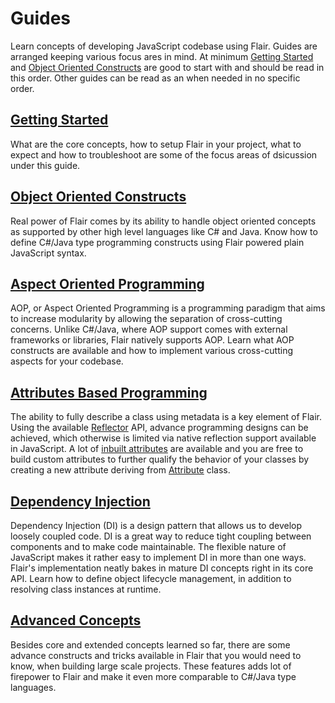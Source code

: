 Guides
======

Learn concepts of developing JavaScript codebase using Flair. Guides are arranged keeping various focus ares in mind. At minimum [Getting Started](#/guides/start/introduction) and [Object Oriented Constructs](#/guides/oop/introduction) are good to start with and should be read in this order. Other guides can be read as an when needed in no specific order. 


[Getting Started](#/guides/start/introduction)
---------------

What are the core concepts, how to setup Flair in your project, what to expect and how to troubleshoot are some of the focus areas of dsicussion under this guide. 


[Object Oriented Constructs](#/guides/oop/introduction)
--------------------------

Real power of Flair comes by its ability to handle object oriented concepts as supported by other high level languages like C# and Java. Know how to define C#/Java type programming constructs using Flair powered plain JavaScript syntax.


[Aspect Oriented Programming](#/guides/aop/introduction)
---------------------------

AOP, or Aspect Oriented Programming is a programming paradigm that aims to increase modularity by allowing the separation of cross-cutting concerns. Unlike C#/Java, where AOP support comes with external frameworks or libraries, Flair natively supports AOP. Learn what AOP constructs are available and how to implement various cross-cutting aspects for your codebase. 


[Attributes Based Programming](#/guides/abp/introduction)
----------------------------

The ability to fully describe a class using metadata is a key element of Flair. Using the available [Reflector](#/api/reflector) API, advance programming designs can be achieved, which otherwise is limited via native reflection support available in JavaScript. A lot of [inbuilt attributes](#/guides/aop/inbuilt-attributes) are available and you are free to build custom attributes to further qualify the behavior of your classes by creating a new attribute deriving from [Attribute](#/api/attribute) class.


[Dependency Injection](#/guides/di/introduction)
--------------------

Dependency Injection (DI) is a design pattern that allows us to develop loosely coupled code. DI is a great way to reduce tight coupling between components and to make code maintainable. The flexible nature of JavaScript makes it rather easy to implement DI in more than one ways. Flair's implementation neatly bakes in mature DI concepts right in its core API. Learn how to define object lifecycle management, in addition to resolving class instances at runtime.


[Advanced Concepts](#/adv/introduction)
-----------------

Besides core and extended concepts learned so far, there are some advance constructs and tricks available in Flair that you would need to know, when building large scale projects. These features adds lot of firepower to Flair and make it even more comparable to C#/Java type languages. 
